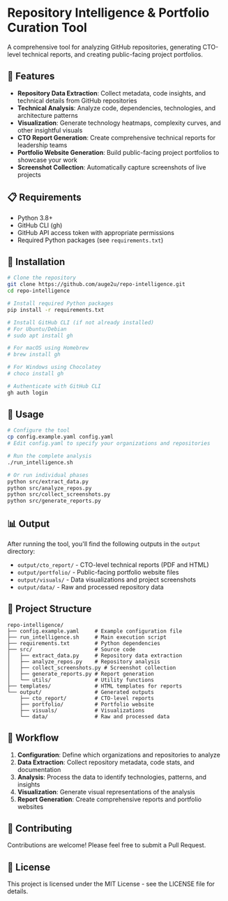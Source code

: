 # Repository Intelligence & Portfolio Curation Tool

A comprehensive tool for analyzing GitHub repositories, generating CTO-level technical reports, and creating public-facing project portfolios.

## 🚀 Features

- **Repository Data Extraction**: Collect metadata, code insights, and technical details from GitHub repositories
- **Technical Analysis**: Analyze code, dependencies, technologies, and architecture patterns
- **Visualization**: Generate technology heatmaps, complexity curves, and other insightful visuals
- **CTO Report Generation**: Create comprehensive technical reports for leadership teams
- **Portfolio Website Generation**: Build public-facing project portfolios to showcase your work
- **Screenshot Collection**: Automatically capture screenshots of live projects

## 📋 Requirements

- Python 3.8+
- GitHub CLI (gh)
- GitHub API access token with appropriate permissions
- Required Python packages (see `requirements.txt`)

## 🔧 Installation

```bash
# Clone the repository
git clone https://github.com/auge2u/repo-intelligence.git
cd repo-intelligence

# Install required Python packages
pip install -r requirements.txt

# Install GitHub CLI (if not already installed)
# For Ubuntu/Debian
# sudo apt install gh

# For macOS using Homebrew
# brew install gh

# For Windows using Chocolatey
# choco install gh

# Authenticate with GitHub CLI
gh auth login
```

## 🚀 Usage

```bash
# Configure the tool
cp config.example.yaml config.yaml
# Edit config.yaml to specify your organizations and repositories

# Run the complete analysis
./run_intelligence.sh

# Or run individual phases
python src/extract_data.py
python src/analyze_repos.py
python src/collect_screenshots.py
python src/generate_reports.py
```

## 📊 Output

After running the tool, you'll find the following outputs in the `output` directory:

- `output/cto_report/` - CTO-level technical reports (PDF and HTML)
- `output/portfolio/` - Public-facing portfolio website files
- `output/visuals/` - Data visualizations and project screenshots
- `output/data/` - Raw and processed repository data

## 📁 Project Structure

```
repo-intelligence/
├── config.example.yaml     # Example configuration file
├── run_intelligence.sh     # Main execution script
├── requirements.txt        # Python dependencies
├── src/                    # Source code
│   ├── extract_data.py     # Repository data extraction
│   ├── analyze_repos.py    # Repository analysis
│   ├── collect_screenshots.py # Screenshot collection
│   ├── generate_reports.py # Report generation
│   └── utils/              # Utility functions
├── templates/              # HTML templates for reports
└── output/                 # Generated outputs
    ├── cto_report/         # CTO-level reports
    ├── portfolio/          # Portfolio website
    ├── visuals/            # Visualizations
    └── data/               # Raw and processed data
```

## 🔄 Workflow

1. **Configuration**: Define which organizations and repositories to analyze
2. **Data Extraction**: Collect repository metadata, code stats, and documentation
3. **Analysis**: Process the data to identify technologies, patterns, and insights
4. **Visualization**: Generate visual representations of the analysis
5. **Report Generation**: Create comprehensive reports and portfolio websites

## 🤝 Contributing

Contributions are welcome! Please feel free to submit a Pull Request.

## 📄 License

This project is licensed under the MIT License - see the LICENSE file for details.
